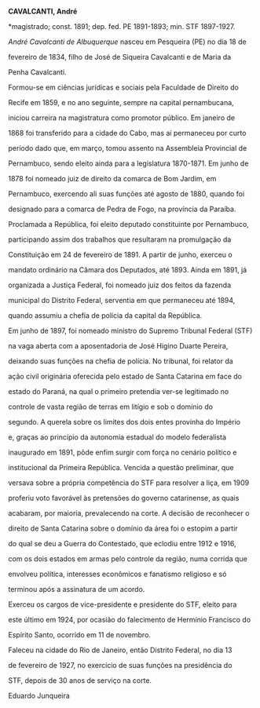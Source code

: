 **CAVALCANTI, André**



\*magistrado; const. 1891; dep. fed. PE 1891-1893; min. STF 1897-1927.



*André Cavalcanti de Albuquerque* nasceu em Pesqueira (PE) no dia 18 de

fevereiro de 1834, filho de José de Siqueira Cavalcanti e de Maria da

Penha Cavalcanti.



Formou-se em ciências jurídicas e sociais pela Faculdade de Direito do

Recife em 1859, e no ano seguinte, sempre na capital pernambucana,

iniciou carreira na magistratura como promotor público. Em janeiro de

1868 foi transferido para a cidade do Cabo, mas aí permaneceu por curto

período dado que, em março, tomou assento na Assembleia Provincial de

Pernambuco, sendo eleito ainda para a legislatura 1870-1871. Em junho de

1878 foi nomeado juiz de direito da comarca de Bom Jardim, em

Pernambuco, exercendo ali suas funções até agosto de 1880, quando foi

designado para a comarca de Pedra de Fogo, na província da Paraíba.



Proclamada a República, foi eleito deputado constituinte por Pernambuco,

participando assim dos trabalhos que resultaram na promulgação da

Constituição em 24 de fevereiro de 1891. A partir de junho, exerceu o

mandato ordinário na Câmara dos Deputados, até 1893. Ainda em 1891, já

organizada a Justiça Federal, foi nomeado juiz dos feitos da fazenda

municipal do Distrito Federal, serventia em que permaneceu até 1894,

quando assumiu a chefia de polícia da capital da República.



Em junho de 1897, foi nomeado ministro do Supremo Tribunal Federal (STF)

na vaga aberta com a aposentadoria de José Higino Duarte Pereira,

deixando suas funções na chefia de polícia. No tribunal, foi relator da

ação civil originária oferecida pelo estado de Santa Catarina em face do

estado do Paraná, na qual o primeiro pretendia ver-se legitimado no

controle de vasta região de terras em litígio e sob o domínio do

segundo. A querela sobre os limites dos dois entes provinha do Império

e, graças ao princípio da autonomia estadual do modelo federalista

inaugurado em 1891, pôde enfim surgir com força no cenário político e

institucional da Primeira República. Vencida a questão preliminar, que

versava sobre a própria competência do STF para resolver a liça, em 1909

proferiu voto favorável às pretensões do governo catarinense, as quais

acabaram, por maioria, prevalecendo na corte. A decisão de reconhecer o

direito de Santa Catarina sobre o domínio da área foi o estopim a partir

do qual se deu a Guerra do Contestado, que eclodiu entre 1912 e 1916,

com os dois estados em armas pelo controle da região, numa corrida que

envolveu política, interesses econômicos e fanatismo religioso e só

terminou após a assinatura de um acordo.



Exerceu os cargos de vice-presidente e presidente do STF, eleito para

este último em 1924, por ocasião do falecimento de Hermínio Francisco do

Espírito Santo, ocorrido em 11 de novembro.



Faleceu na cidade do Rio de Janeiro, então Distrito Federal, no dia 13

de fevereiro de 1927, no exercício de suas funções na presidência do

STF, depois de 30 anos de serviço na corte.



Eduardo Junqueira



